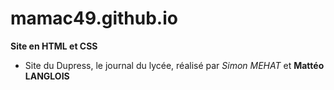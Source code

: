 # mamac49.github.io
**Site en HTML et CSS**

* Site du Dupress, le journal du lycée, réalisé par *Simon MEHAT* et **Mattéo LANGLOIS**
